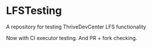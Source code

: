 # LFSTesting
A repository for testing ThriveDevCenter LFS functionality

Now with CI executor testing.
And PR + fork checking.
